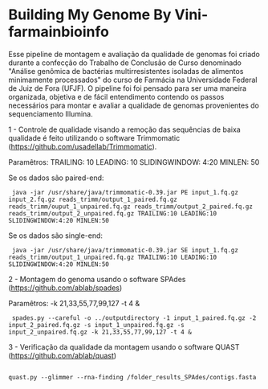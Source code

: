 # Building My Genome By Vini-farmainbioinfo
Esse pipeline de montagem e avaliação da qualidade de genomas foi criado durante a confecção do Trabalho de Conclusão de Curso denominado "Análise genômica de bactérias multirresistentes isoladas de alimentos minimamente processados" do curso de Farmácia na Universidade Federal de Juiz de Fora (UFJF). O pipeline foi
foi pensado para ser uma maneira organizada, objetiva e de fácil entendimento contendo os passos necessários para montar e avaliar a qualidade de genomas provenientes do sequenciamento Illumina.


1 - Controle de qualidade visando a remoção das sequências de baixa qualidade é feito utilizando o software Trimmomatic (https://github.com/usadellab/Trimmomatic).

Paramêtros: TRAILING: 10 LEADING: 10 SLIDINGWINDOW: 4:20 MINLEN: 50

Se os dados são paired-end:

<pre><code> java -jar /usr/share/java/trimmomatic-0.39.jar PE input_1.fq.gz input_2.fq.gz reads_trimm/output_1_paired.fq.gz reads_trimm/ouput_1_unpaired.fq.gz reads_trimm/output_2_paired.fq.gz reads_trimm/output_2_unpaired.fq.gz TRAILING:10 LEADING:10 SLIDINGWINDOW:4:20 MINLEN:50 </code></pre>

Se os dados são single-end: 

<pre><code> java -jar /usr/share/java/trimmomatic-0.39.jar SE input_1.fq.gz reads_trimm/output_1_unpaired.fq.gz TRAILING:10 LEADING:10 SLIDINGWINDOW:4:20 MINLEN:50 </code></pre>

  
2 - Montagem do genoma usando o software SPAdes (https://github.com/ablab/spades)

Paramêtros: -k 21,33,55,77,99,127 -t 4 &

<pre><code> spades.py --careful -o ../outputdirectory -1 input_1_paired.fq.gz -2 input_2_paired.fq.gz -s input_1_unpaired.fq.gz -s input_2_unpaired.fq.gz -k 21,33,55,77,99,127 -t 4 & </code></pre>

3 - Verificação da qualidade da montagem usando o software QUAST (https://github.com/ablab/quast)

<pre><code> 
quast.py --glimmer --rna-finding /folder_results_SPAdes/contigs.fasta 
</code></pre>
